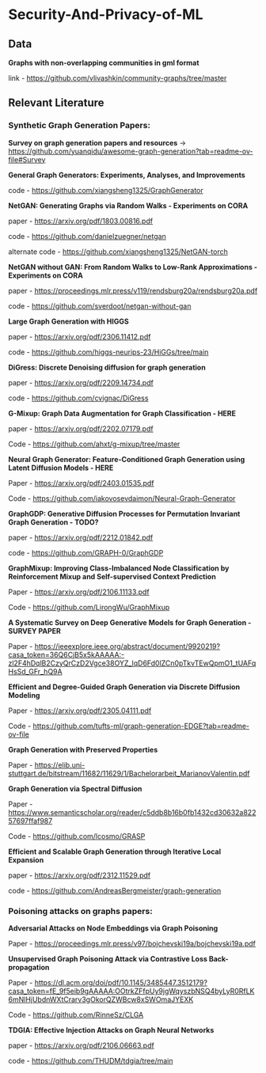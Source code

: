 # Security-And-Privacy-of-ML

## Data

**Graphs with non-overlapping communities in gml format**

link - https://github.com/vlivashkin/community-graphs/tree/master 

## Relevant Literature 

### Synthetic Graph Generation Papers:

**Survey on graph generation papers and resources** -> https://github.com/yuanqidu/awesome-graph-generation?tab=readme-ov-file#Survey 

**General Graph Generators: Experiments, Analyses, and Improvements**

code - https://github.com/xiangsheng1325/GraphGenerator 

**NetGAN: Generating Graphs via Random Walks - Experiments on CORA**

paper - https://arxiv.org/pdf/1803.00816.pdf 

code - https://github.com/danielzuegner/netgan 

alternate code - https://github.com/xiangsheng1325/NetGAN-torch 

**NetGAN without GAN: From Random Walks to Low-Rank Approximations - Experiments on CORA**

paper - https://proceedings.mlr.press/v119/rendsburg20a/rendsburg20a.pdf 

code - https://github.com/sverdoot/netgan-without-gan 

**Large Graph Generation with HIGGS**

paper - https://arxiv.org/pdf/2306.11412.pdf 

code - https://github.com/higgs-neurips-23/HiGGs/tree/main 

**DiGress: Discrete Denoising diffusion for graph generation**

paper - https://arxiv.org/pdf/2209.14734.pdf

code - https://github.com/cvignac/DiGress 

**G-Mixup: Graph Data Augmentation for Graph Classification - HERE**

paper - https://arxiv.org/pdf/2202.07179.pdf

Code - https://github.com/ahxt/g-mixup/tree/master

**Neural Graph Generator: Feature-Conditioned Graph Generation using Latent Diffusion Models - HERE**

Paper - https://arxiv.org/pdf/2403.01535.pdf

Code - https://github.com/iakovosevdaimon/Neural-Graph-Generator

**GraphGDP: Generative Diffusion Processes for Permutation Invariant Graph Generation - TODO?**

paper - https://arxiv.org/pdf/2212.01842.pdf 

code - https://github.com/GRAPH-0/GraphGDP 

**GraphMixup: Improving Class-Imbalanced Node Classification by Reinforcement Mixup and Self-supervised Context Prediction**

Paper - https://arxiv.org/pdf/2106.11133.pdf 

Code - https://github.com/LirongWu/GraphMixup

**A Systematic Survey on Deep Generative Models for Graph Generation - SURVEY PAPER**

Paper - https://ieeexplore.ieee.org/abstract/document/9920219?casa_token=36Q6CjB5x5kAAAAA:-zl2F4hDqlB2CzyQrCzD2Vgce38OYZ_lqD6Fd0lZCn0pTkvTEwQpmO1_tUAFqHsSd_GFr_hQ9A

**Efficient and Degree-Guided Graph Generation via Discrete Diffusion Modeling**

Paper - https://arxiv.org/pdf/2305.04111.pdf

Code - https://github.com/tufts-ml/graph-generation-EDGE?tab=readme-ov-file

**Graph Generation with Preserved Properties**

Paper - https://elib.uni-stuttgart.de/bitstream/11682/11629/1/Bachelorarbeit_MarianovValentin.pdf

**Graph Generation via Spectral Diffusion**

Paper - https://www.semanticscholar.org/reader/c5ddb8b16b0fb1432cd30632a82257697ffaf987 

Code - https://github.com/lcosmo/GRASP 

**Efficient and Scalable Graph Generation through Iterative Local Expansion**

paper - https://arxiv.org/pdf/2312.11529.pdf 

code - https://github.com/AndreasBergmeister/graph-generation 

### Poisoning attacks on graphs papers:

**Adversarial Attacks on Node Embeddings via Graph Poisoning**

Paper - https://proceedings.mlr.press/v97/bojchevski19a/bojchevski19a.pdf

**Unsupervised Graph Poisoning Attack via Contrastive Loss Back-propagation**

Paper - https://dl.acm.org/doi/pdf/10.1145/3485447.3512179?casa_token=fE_9f5eib9gAAAAA:OOtrkZFfpUy9jgWqyszbNSQ4byLyR0RfLK6mNlHjUbdnWXtCrarv3gOkorQZWBcw8xSWOmaJYEXK

Code - https://github.com/RinneSz/CLGA

**TDGIA: Effective Injection Attacks on Graph Neural Networks**

paper - https://arxiv.org/pdf/2106.06663.pdf 

code - https://github.com/THUDM/tdgia/tree/main 

